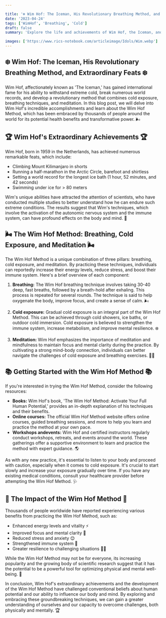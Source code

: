 ```yaml
---

title: '❄️ Wim Hof: The Iceman, His Revolutionary Breathing Method, and Extraordinary Feats ❄️'
date: '2023-04-24'
tags: ['WimHof', 'Breathing', 'Cold']
draft: false
summary: 'Explore the life and achievements of Wim Hof, the Iceman, and learn about his groundbreaking Wim Hof Method that combines cold exposure, breathing techniques, and meditation.'

images: ['https://www.rics-notebook.com/articleimage/Idols/Wim.webp']
---
```


## ❄️ Wim Hof: The Iceman, His Revolutionary Breathing Method, and Extraordinary Feats ❄️

Wim Hof, affectionately known as 'The Iceman,' has gained international fame for
his ability to withstand extreme cold, break numerous world records, and develop
a revolutionary method that combines cold exposure, breathing techniques, and
meditation. In this blog post, we will delve into Wim Hof's incredible
accomplishments and learn about the Wim Hof Method, which has been embraced by
thousands of people around the world for its potential health benefits and
transformative power. 🌬️

## 🏆 Wim Hof's Extraordinary Achievements 🏆

Wim Hof, born in 1959 in the Netherlands, has achieved numerous remarkable
feats, which include:

- Climbing Mount Kilimanjaro in shorts
- Running a half-marathon in the Arctic Circle, barefoot and shirtless
- Setting a world record for the longest ice bath (1 hour, 52 minutes, and 42
  seconds)
- Swimming under ice for > 80 meters

Wim's unique abilities have attracted the attention of scientists, who have
conducted multiple studies to better understand how he can endure such extreme
conditions. The results suggest that Wim's techniques, which involve the
activation of the autonomic nervous system and the immune system, can have
profound effects on the body and mind. 🧬

## 🌬️ The Wim Hof Method: Breathing, Cold Exposure, and Meditation 🌬️

The Wim Hof Method is a unique combination of three pillars: breathing, cold
exposure, and meditation. By practicing these techniques, individuals can
reportedly increase their energy levels, reduce stress, and boost their immune
system. Here's a brief overview of each component:

1. **Breathing:** The Wim Hof breathing technique involves taking 30-40 deep,
   fast breaths, followed by a breath-hold after exhaling. This process is
   repeated for several rounds. The technique is said to help oxygenate the
   body, improve focus, and create a sense of calm. 🌬️

2. **Cold exposure:** Gradual cold exposure is an integral part of the Wim Hof
   Method. This can be achieved through cold showers, ice baths, or outdoor cold
   immersion. Cold exposure is believed to strengthen the immune system,
   increase metabolism, and improve mental resilience. ❄️

3. **Meditation:** Wim Hof emphasizes the importance of meditation and
   mindfulness to maintain focus and mental clarity during the practice. By
   cultivating a strong mind-body connection, individuals can better navigate
   the challenges of cold exposure and breathing exercises. 🧘‍♂️

## 📚 Getting Started with the Wim Hof Method 📚

If you're interested in trying the Wim Hof Method, consider the following
resources:

- **Books:** Wim Hof's book, 'The Wim Hof Method: Activate Your Full Human
  Potential,' provides an in-depth explanation of his techniques and their
  benefits.
- **Online courses:** The
  official Wim Hof Method website offers online
  courses, guided breathing sessions, and more to help you learn and practice
  the method at your own pace.
- **Workshops andevents:** Wim Hof and certified instructors regularly conduct
  workshops, retreats, and events around the world. These gatherings offer a
  supportive environment to learn and practice the method with expert guidance.
  🌎

As with any new practice, it's essential to listen to your body and proceed with
caution, especially when it comes to cold exposure. It's crucial to start slowly
and increase your exposure gradually over time. If you have any existing medical
conditions, consult your healthcare provider before attempting the Wim Hof
Method. 🩺

## 🌟 The Impact of the Wim Hof Method 🌟

Thousands of people worldwide have reported experiencing various benefits from
practicing the Wim Hof Method, such as:

- Enhanced energy levels and vitality ⚡️
- Improved focus and mental clarity 🤔
- Reduced stress and anxiety 😌
- Strengthened immune system 💪
- Greater resilience to challenging situations 🏋️‍♂️

While the Wim Hof Method may not be for everyone, its increasing popularity and
the growing body of scientific research suggest that it has the potential to be
a powerful tool for optimizing physical and mental well-being. 🚀

In conclusion, Wim Hof's extraordinary achievements and the development of the
Wim Hof Method have challenged conventional beliefs about human potential and
our ability to influence our body and mind. By exploring and embracing these
groundbreaking techniques, we can gain a greater understanding of ourselves and
our capacity to overcome challenges, both physically and mentally. 🏆


